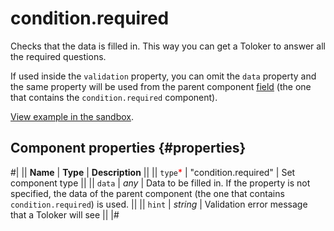 # condition.required

Checks that the data is filled in. This way you can get a Toloker to answer all the required questions.

If used inside the `validation` property, you can omit the `data` property and the same property will be used from the parent component [field](fields.md) (the one that contains the `condition.required` component).

[View example in the sandbox](https://clck.ru/asSBw).

## Component properties {#properties}

#|
|| **Name** | **Type** | **Description** ||
|| `type`<span style="color: red">\*</span> | "condition.required" | Set component type ||
|| `data` | _any_ | Data to be filled in. If the property is not specified, the data of the parent component (the one that contains `condition.required`) is used. ||
|| `hint` | _string_ | Validation error message that a Toloker will see ||
|#
